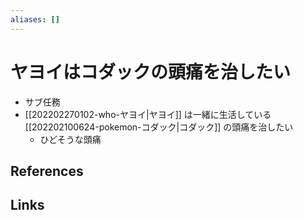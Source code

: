 ```yaml
---
aliases: []
---
```

# ヤヨイはコダックの頭痛を治したい

- サブ任務
- [[202202270102-who-ヤヨイ|ヤヨイ]] は一緒に生活している [[202202100624-pokemon-コダック|コダック]] の頭痛を治したい
	- ひどそうな頭痛

## References



## Links


